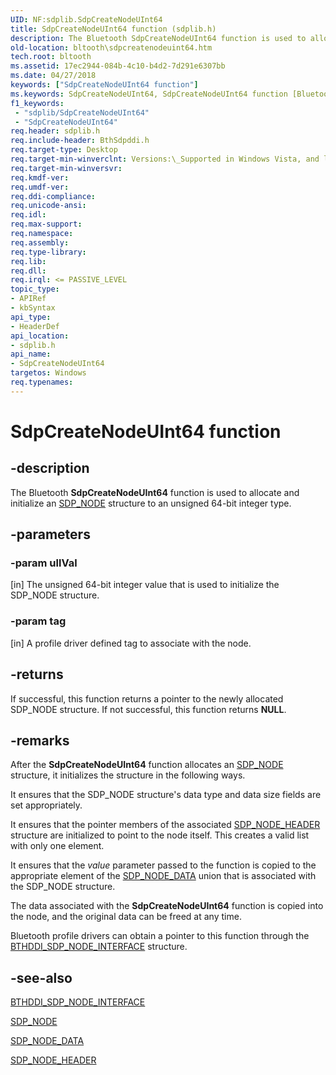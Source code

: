 ```yaml
---
UID: NF:sdplib.SdpCreateNodeUInt64
title: SdpCreateNodeUInt64 function (sdplib.h)
description: The Bluetooth SdpCreateNodeUInt64 function is used to allocate and initialize an SDP_NODE structure to an unsigned 64-bit integer type.
old-location: bltooth\sdpcreatenodeuint64.htm
tech.root: bltooth
ms.assetid: 17ec2944-084b-4c10-b4d2-7d291e6307bb
ms.date: 04/27/2018
keywords: ["SdpCreateNodeUInt64 function"]
ms.keywords: SdpCreateNodeUInt64, SdpCreateNodeUInt64 function [Bluetooth Devices], bltooth.sdpcreatenodeuint64, bth_funcs_400a6371-a0cf-4930-800b-adaf373b34e5.xml, sdplib/SdpCreateNodeUInt64
f1_keywords:
 - "sdplib/SdpCreateNodeUInt64"
 - "SdpCreateNodeUInt64"
req.header: sdplib.h
req.include-header: BthSdpddi.h
req.target-type: Desktop
req.target-min-winverclnt: Versions:\_Supported in Windows Vista, and later.
req.target-min-winversvr: 
req.kmdf-ver: 
req.umdf-ver: 
req.ddi-compliance: 
req.unicode-ansi: 
req.idl: 
req.max-support: 
req.namespace: 
req.assembly: 
req.type-library: 
req.lib: 
req.dll: 
req.irql: <= PASSIVE_LEVEL
topic_type:
- APIRef
- kbSyntax
api_type:
- HeaderDef
api_location:
- sdplib.h
api_name:
- SdpCreateNodeUInt64
targetos: Windows
req.typenames: 
---
```


# SdpCreateNodeUInt64 function


## -description


The Bluetooth 
  <b>SdpCreateNodeUInt64</b> function is used to allocate and initialize an 
  <a href="https://docs.microsoft.com/windows-hardware/drivers/ddi/sdpnode/ns-sdpnode-_sdp_node">SDP_NODE</a> structure to an unsigned 64-bit integer
  type.


## -parameters




### -param ullVal 
[in]
The unsigned 64-bit integer value that is used to initialize the SDP_NODE structure.


### -param tag 
[in]
A profile driver defined tag to associate with the node.


## -returns



If successful, this function returns a pointer to the newly allocated SDP_NODE structure. If not
     successful, this function returns <b>NULL</b>.




## -remarks



After the 
    <b>SdpCreateNodeUInt64</b> function allocates an 
    <a href="https://docs.microsoft.com/windows-hardware/drivers/ddi/sdpnode/ns-sdpnode-_sdp_node">SDP_NODE</a> structure, it initializes the structure in
    the following ways.

It ensures that the SDP_NODE structure's data type and data size fields are set appropriately.

It ensures that the pointer members of the associated 
      <a href="https://docs.microsoft.com/windows-hardware/drivers/ddi/sdpnode/ns-sdpnode-_sdp_node_header">SDP_NODE_HEADER</a> structure are initialized
      to point to the node itself. This creates a valid list with only one element.

It ensures that the 
      <i>value</i> parameter passed to the function is copied to the appropriate element of the 
      <a href="https://docs.microsoft.com/windows-hardware/drivers/ddi/sdpnode/ns-sdpnode-_sdp_node_data">SDP_NODE_DATA</a> union that is associated with
      the SDP_NODE structure.

The data associated with the 
    <b>SdpCreateNodeUInt64</b> function is copied into the node, and the original data can be freed at any
    time.

Bluetooth profile drivers can obtain a pointer to this function through the 
    <a href="https://docs.microsoft.com/windows-hardware/drivers/ddi/bthsdpddi/ns-bthsdpddi-_bthddi_sdp_node_interface">
    BTHDDI_SDP_NODE_INTERFACE</a> structure.




## -see-also




<a href="https://docs.microsoft.com/windows-hardware/drivers/ddi/bthsdpddi/ns-bthsdpddi-_bthddi_sdp_node_interface">BTHDDI_SDP_NODE_INTERFACE</a>



<a href="https://docs.microsoft.com/windows-hardware/drivers/ddi/sdpnode/ns-sdpnode-_sdp_node">SDP_NODE</a>



<a href="https://docs.microsoft.com/windows-hardware/drivers/ddi/sdpnode/ns-sdpnode-_sdp_node_data">SDP_NODE_DATA</a>



<a href="https://docs.microsoft.com/windows-hardware/drivers/ddi/sdpnode/ns-sdpnode-_sdp_node_header">SDP_NODE_HEADER</a>
 

 

